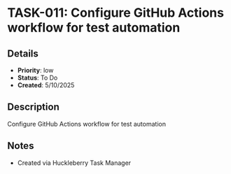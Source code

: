 # TASK-011: Configure GitHub Actions workflow for test automation

## Details
- **Priority**: low
- **Status**: To Do
- **Created**: 5/10/2025

## Description
Configure GitHub Actions workflow for test automation

## Notes
- Created via Huckleberry Task Manager
